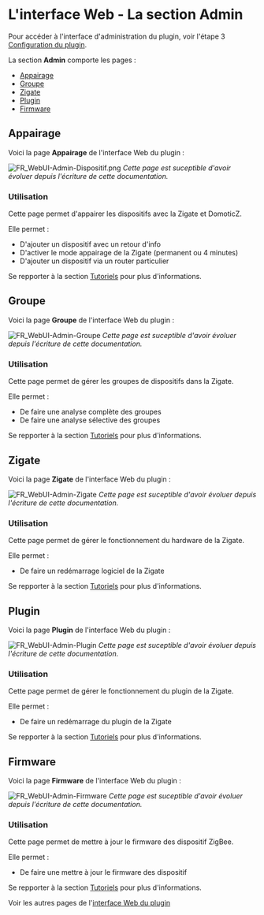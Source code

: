 # L'interface Web - La section Admin

Pour accéder à l'interface d'administration du plugin, voir l'étape 3 [Configuration du plugin](Configuration.md).

La section __Admin__ comporte les pages :

* [Appairage](#appairage)
* [Groupe](#groupe)
* [Zigate](#zigate)
* [Plugin](#plugin)
* [Firmware](#firmware)

## Appairage

Voici la page __Appairage__ de l'interface Web du plugin : 

![FR_WebUI-Admin-Dispositif.png](https://github.com/pipiche38/Domoticz-Zigate-Wiki/blob/master/Images/FR_WebUI-Admin-Dispositif.png)
*Cette page est suceptible d'avoir évoluer depuis l'écriture de cette documentation.*

### Utilisation

Cette page permet d'appairer les dispositifs avec la Zigate et DomoticZ. 

Elle permet :

* D'ajouter un dispositif avec un retour d'info
* D'activer le mode appairage de la Zigate (permanent ou 4 minutes)
* D'ajouter un dispositif via un router particulier

Se repporter à la section [Tutoriels](Home.md#tutoriels) pour plus d'informations. 

## Groupe

Voici la page __Groupe__ de l'interface Web du plugin : 

![FR_WebUI-Admin-Groupe](https://github.com/pipiche38/Domoticz-Zigate-Wiki/blob/master/Images/FR_WebUI-Admin-Groupe.png)
*Cette page est suceptible d'avoir évoluer depuis l'écriture de cette documentation.*

### Utilisation

Cette page permet de gérer les groupes de dispositifs dans la Zigate.

Elle permet :

* De faire une analyse complète des groupes
* De faire une analyse sélective des groupes

Se repporter à la section [Tutoriels](Home.md#tutoriels) pour plus d'informations. 


## Zigate

Voici la page __Zigate__ de l'interface Web du plugin : 

![FR_WebUI-Admin-Zigate](https://github.com/pipiche38/Domoticz-Zigate-Wiki/blob/master/Images/FR_WebUI-Admin-Zigate.png)
*Cette page est suceptible d'avoir évoluer depuis l'écriture de cette documentation.*

### Utilisation

Cette page permet de gérer le fonctionnement du hardware de la Zigate.

Elle permet :

* De faire un redémarrage logiciel de la Zigate

Se repporter à la section [Tutoriels](Home.md#tutoriels) pour plus d'informations. 


## Plugin

Voici la page __Plugin__ de l'interface Web du plugin : 

![FR_WebUI-Admin-Plugin](https://github.com/pipiche38/Domoticz-Zigate-Wiki/blob/master/Images/FR_WebUI-Admin-Plugin.png)
*Cette page est suceptible d'avoir évoluer depuis l'écriture de cette documentation.*

### Utilisation

Cette page permet de gérer le fonctionnement du plugin de la Zigate.

Elle permet :

* De faire un redémarrage du plugin de la Zigate

Se repporter à la section [Tutoriels](Home.md#tutoriels) pour plus d'informations. 


## Firmware

Voici la page __Firmware__ de l'interface Web du plugin : 

![FR_WebUI-Admin-Firmware](https://github.com/pipiche38/Domoticz-Zigate-Wiki/blob/master/Images/FR_WebUI-Admin-Firmware.png)
*Cette page est suceptible d'avoir évoluer depuis l'écriture de cette documentation.*

### Utilisation

Cette page permet de mettre à jour le firmware des dispositif ZigBee.

Elle permet :

* De faire une mettre à jour le firmware des dispositif

Se repporter à la section [Tutoriels](Home.md#tutoriels) pour plus d'informations. 



Voir les autres pages de l'[interface Web du plugin](Home.md#linterface-web-du-plugin)
